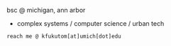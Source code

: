 bsc @ michigan, ann arbor
- complex systems / computer science / urban tech

`reach me @ kfukutom[at]umich[dot]edu`
